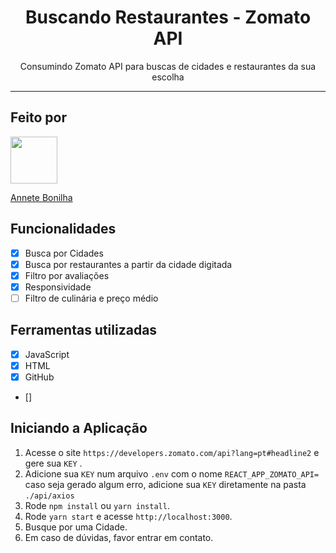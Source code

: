  <h1 align="center">
  Buscando Restaurantes - Zomato API
</h1>

<p align="center">Consumindo Zomato API para buscas de cidades e restaurantes da sua escolha</p>

<hr>

## Feito por

[<img src="https://avatars.githubusercontent.com/u/145632926?v=4" width="75px;"/>](https://github.com/annetebonilha)

[Annete Bonilha](https://github.com/annetebonilha)

## Funcionalidades

- [x] Busca por Cidades
- [x] Busca por restaurantes a partir da cidade digitada
- [x] Filtro por avaliações
- [x] Responsividade
- [ ] Filtro de culinária e preço médio

## Ferramentas utilizadas

- [x] JavaScript
- [x] HTML
- [x] GitHub
- [] 

## Iniciando a Aplicação
1. Acesse o site `https://developers.zomato.com/api?lang=pt#headline2` e gere sua `KEY` .<br />
2. Adicione sua `KEY` num arquivo `.env` com o nome `REACT_APP_ZOMATO_API=` caso seja gerado algum erro, adicione sua `KEY` diretamente na pasta `./api/axios`
3. Rode `npm install` ou `yarn install`.<br />
4. Rode `yarn start` e acesse `http://localhost:3000`.<br />
5. Busque por uma Cidade.<br/>
6. Em caso de dúvidas, favor entrar em contato. 
